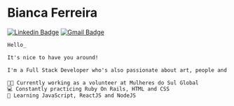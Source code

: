 # Bianca Ferreira
[![Linkedin Badge](https://img.shields.io/badge/-Linkedin-blue?style=flat-square&logo=Linkedin&logoColor=white)](https://www.linkedin.com/in/biancaferreiralp/)
[![Gmail Badge](https://img.shields.io/badge/-bianca@biancaferreira.co-c14438?style=flat-square&logo=Gmail&logoColor=lightgrey&link=mailto:bianca@biancaferreira.co)](mailto:bianca@biancaferreira.co)

```diff
Hello_

It's nice to have you around!

I'm a Full Stack Developer who's also passionate about art, people and organization.

👩‍💻 Currently working as a volunteer at Mulheres do Sul Global
💻 Constantly practicing Ruby On Rails, HTML and CSS
🦾 Learning JavaScript, ReactJS and NodeJS
```